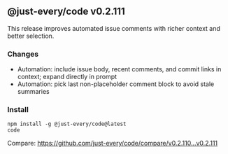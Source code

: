 ## @just-every/code v0.2.111

This release improves automated issue comments with richer context and better selection.

### Changes
- Automation: include issue body, recent comments, and commit links in context; expand directly in prompt
- Automation: pick last non-placeholder comment block to avoid stale summaries

### Install
```
npm install -g @just-every/code@latest
code
```

Compare: https://github.com/just-every/code/compare/v0.2.110...v0.2.111
